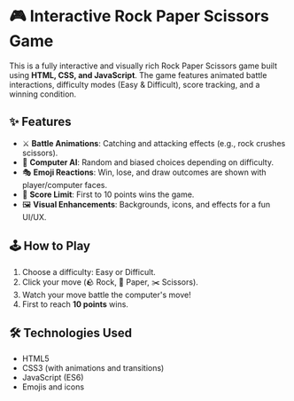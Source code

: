 
# 🎮 Interactive Rock Paper Scissors Game

This is a fully interactive and visually rich Rock Paper Scissors game built using **HTML, CSS, and JavaScript**. The game features animated battle interactions, difficulty modes (Easy & Difficult), score tracking, and a winning condition.

## ✨ Features

- ⚔️ **Battle Animations**: Catching and attacking effects (e.g., rock crushes scissors).
- 🧠 **Computer AI**: Random and biased choices depending on difficulty.
- 🎭 **Emoji Reactions**: Win, lose, and draw outcomes are shown with player/computer faces.
- 🎯 **Score Limit**: First to 10 points wins the game.
- 🖼️ **Visual Enhancements**: Backgrounds, icons, and effects for a fun UI/UX.

## 🕹️ How to Play

1. Choose a difficulty: Easy or Difficult.
2. Click your move (🪨 Rock, 📄 Paper, ✂️ Scissors).
3. Watch your move battle the computer's move!
4. First to reach **10 points** wins.

## 🛠️ Technologies Used

- HTML5
- CSS3 (with animations and transitions)
- JavaScript (ES6)
- Emojis and icons


